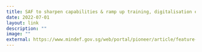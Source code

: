 ```yaml
---
title: SAF to sharpen capabilities & ramp up training, digitalisation efforts
date: 2022-07-01
layout: link
description: ""
image: ""
external: https://www.mindef.gov.sg/web/portal/pioneer/article/feature-article-detail/ops-and-training/2022-Q2/01jul22_news1
---
```

